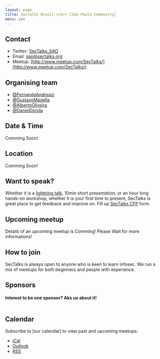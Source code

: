 ```yaml
---
layout: page
title: Sectalks Brazil </br> [São Paulo Community]
menu: yes
---
```


## Contact 

* Twitter: [SecTalks_SAO](https://twitter.com/sectalks_sao)
* Email: [sao@sectalks.org](mailto:sao@sectalks.org)
* Meetup: [http://www.meetup.com/SecTalks/](http://www.meetup.com/SecTalks/)

## Organising team 

* [@FernandoAndreazi](https://twitter.com/fandreazi) 
* [@GustavoMagella](https://twitter.com/gustavomagella)
* [@AlbertoOliveira](https://twitter.com/_AlbertoOliveir)
* [@DanielDonda](https://twitter.com/DanielDonda)

## Date & Time 

Comming Soon!

## Location 

Comming Soon!

## Want to speak?

Whether it is a [lightning talk](https://en.wikipedia.org/wiki/Lightning_talk), 10min short presentation, or an hour long hands-on workshop, whether it is your first time to present, SecTalks is great place to get feedback and improve on.
Fill up [SecTalks CFP](http://j.mp/sectalkscfp) form.

## Upcoming meetup 

Details of an upcoming meetup is Comming! Please Wait for more informations!

## How to join

SecTalks is always open to anyone who is keen to learn infosec.
We run a mix of meetups for both beginners and people with experience.


## Sponsors
#### Interest to be one sponsor? Aks us about it!
<a href="http://www.pwc.com.au" 
   title="">
    <img src="{{ site.baseurl }}/images/sponsors/" 
         alt="" 
         class="sponsor">
</a>

## Calendar 

Subscribe to [our calendar] to view past and upcoming meetups:

* [iCal](webcal://www.meetup.com/)
* [Outlook](http://www.meetup.com/)
* [RSS](http://www.meetup.com/)
